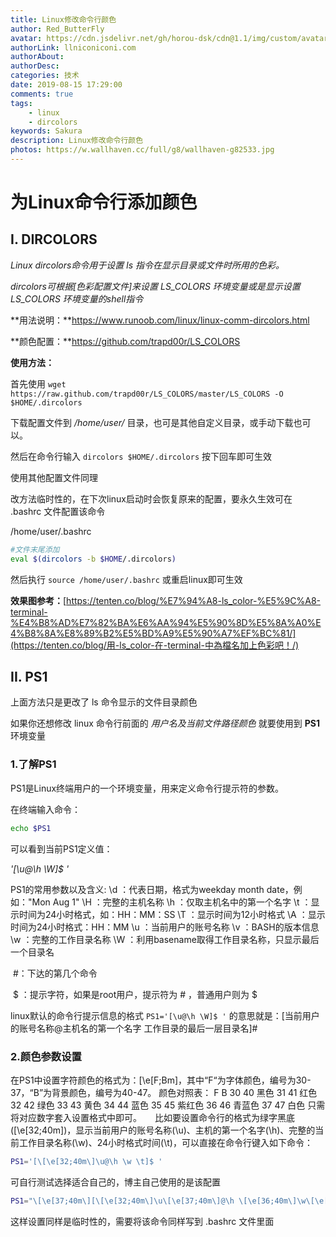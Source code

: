 ```yaml
---
title: Linux修改命令行颜色
author: Red_ButterFly
avatar: https://cdn.jsdelivr.net/gh/horou-dsk/cdn@1.1/img/custom/avatar.png
authorLink: llniconiconi.com
authorAbout: 
authorDesc: 
categories: 技术
date: 2019-08-15 17:29:00
comments: true
tags:
	- linux
	- dircolors
keywords: Sakura
description: Linux修改命令行颜色
photos: https://w.wallhaven.cc/full/g8/wallhaven-g82533.jpg
---
```


# 为Linux命令行添加颜色



## I. DIRCOLORS

*Linux dircolors命令用于设置 ls 指令在显示目录或文件时所用的色彩。*

*dircolors可根据[色彩配置文件]来设置 LS_COLORS 环境变量或是显示设置 LS_COLORS 环境变量的shell指令*

**用法说明：**https://www.runoob.com/linux/linux-comm-dircolors.html

**颜色配置：**https://github.com/trapd00r/LS_COLORS

**使用方法：**

首先使用  ```wget https://raw.github.com/trapd00r/LS_COLORS/master/LS_COLORS -O $HOME/.dircolors```

下载配置文件到 */home/user/* 目录，也可是其他自定义目录，或手动下载也可以。

然后在命令行输入 ```dircolors $HOME/.dircolors``` 按下回车即可生效

使用其他配置文件同理

改方法临时性的，在下次linux启动时会恢复原来的配置，要永久生效可在 .bashrc 文件配置该命令

/home/user/.bashrc

```bash
#文件末尾添加
eval $(dircolors -b $HOME/.dircolors)
```

然后执行 ```source /home/user/.bashrc``` 或重启linux即可生效

**效果图参考：**[https://tenten.co/blog/%E7%94%A8-ls_color-%E5%9C%A8-terminal-%E4%B8%AD%E7%82%BA%E6%AA%94%E5%90%8D%E5%8A%A0%E4%B8%8A%E8%89%B2%E5%BD%A9%E5%90%A7%EF%BC%81/](https://tenten.co/blog/用-ls_color-在-terminal-中為檔名加上色彩吧！/)

## II. PS1

上面方法只是更改了 ls 命令显示的文件目录颜色

如果你还想修改 linux 命令行前面的 *用户名及当前文件路径颜色* 就要使用到 **PS1** 环境变量

### 1.了解PS1

PS1是Linux终端用户的一个环境变量，用来定义命令行提示符的参数。

在终端输入命令：

```bash
echo $PS1
```

可以看到当前PS1定义值：

*'[\u@\h \W]$ '*

PS1的常用参数以及含义:
	\d ：代表日期，格式为weekday month date，例如："Mon Aug 1"
	\H ：完整的主机名称
	\h ：仅取主机名中的第一个名字
	\t ：显示时间为24小时格式，如：HH：MM：SS
	\T ：显示时间为12小时格式
	\A ：显示时间为24小时格式：HH：MM
	\u ：当前用户的账号名称
	\v ：BASH的版本信息
	\w ：完整的工作目录名称
	\W ：利用basename取得工作目录名称，只显示最后一个目录名

​	#：下达的第几个命令

​	$ ：提示字符，如果是root用户，提示符为 # ，普通用户则为 $

linux默认的命令行提示信息的格式 ```PS1='[\u@\h \W]$ '``` 的意思就是：[当前用户的账号名称@主机名的第一个名字 工作目录的最后一层目录名]#

### 2.颜色参数设置

在PS1中设置字符颜色的格式为：[\e[F;Bm]，其中“F“为字体颜色，编号为30-37，“B”为背景颜色，编号为40-47。
颜色对照表：
F    B
30  40 黑色
31  41 红色
32  42 绿色
33  43 黄色
34  44 蓝色
35  45 紫红色
36  46 青蓝色
37  47 白色
只需将对应数字套入设置格式中即可。　　比如要设置命令行的格式为绿字黑底([\e[32;40m])，显示当前用户的账号名称(\u)、主机的第一个名字(\h)、完整的当前工作目录名称(\w)、24小时格式时间(\t)，可以直接在命令行键入如下命令：

```bash
PS1='[\[\e[32;40m\]\u@\h \w \t]$ '
```

可自行测试选择适合自己的，博主自己使用的是该配置

```bash
PS1="\[\e[37;40m\][\[\e[32;40m\]\u\[\e[37;40m\]@\h \[\e[36;40m\]\w\[\e[0m\]]\\$ "
```

这样设置同样是临时性的，需要将该命令同样写到 .bashrc 文件里面

